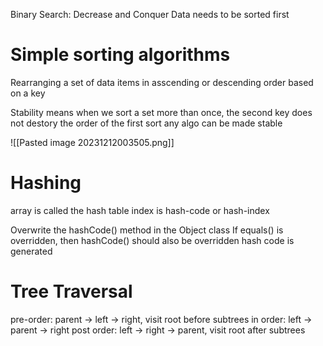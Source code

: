 Binary Search: Decrease and Conquer
Data needs to be sorted first

# Simple sorting algorithms
Rearranging a set of data items in asscending or descending order based on a key

Stability means when we sort a set more than once, the second key does not destory the order of the first sort
any algo can be made stable

![[Pasted image 20231212003505.png]]

# Hashing
array is called the hash table
index is hash-code or hash-index

Overwrite the hashCode() method in the Object class
If equals() is overridden, then hashCode() should also be overridden
hash code is generated

# Tree Traversal
pre-order: parent -> left -> right, visit root before subtrees
in order: left -> parent -> right
post order: left -> right -> parent, visit root after subtrees